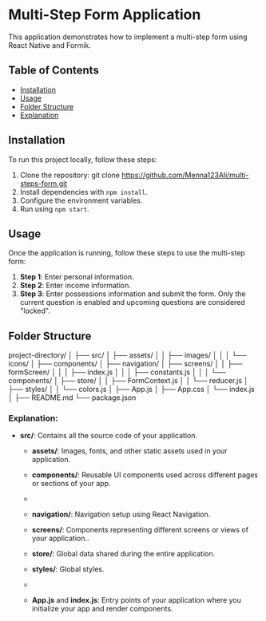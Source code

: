 # Multi-Step Form Application

This application demonstrates how to implement a multi-step form using React Native and Formik.

## Table of Contents

- [Installation](#installation)
- [Usage](#usage)
- [Folder Structure](#folder-structure)
- [Explanation](#Explanation)
  
## Installation

To run this project locally, follow these steps:

1. Clone the repository:
   git clone https://github.com/Menna123Ali/multi-steps-form.git
2. Install dependencies with `npm install`.
3. Configure the environment variables.
4. Run using `npm start`.

## Usage

Once the application is running, follow these steps to use the multi-step form:

1. **Step 1**: Enter personal information.
2. **Step 2**: Enter income information.
3. **Step 3**: Enter possessions information and submit the form.
Only the current question is enabled and upcoming questions are considered "locked".

## Folder Structure

project-directory/
│
├── src/
│ ├── assets/
│ │ ├── images/
│ │ │ └── icons/
│ ├── components/
│ ├── navigation/
│ ├── screens/
│ │ ├── formScreen/
│ │ │ ├── index.js
│ │ │ ├── constants.js
│ │ │ └── components/
│ ├── store/
│ │ ├── FormContext.js
│ │ └── reducer.js
│ ├── styles/
│ │ └── colors.js
│ ├── App.js
│ ├── App.css
│ └── index.js
│
├── README.md
└── package.json

### Explanation:

- **src/**: Contains all the source code of your application.
  - **assets/**: Images, fonts, and other static assets used in your application.

  - **components/**: Reusable UI components used across different pages or sections of your app.
  - 
  - **navigation/**: Navigation setup using React Navigation.

  - **screens/**: Components representing different screens or views of your application..

  - **store/**: Global data shared during the entire application.

  - **styles/**: Global styles.
  - 
  - **App.js** and **index.js**: Entry points of your application where you initialize your app and render components.

